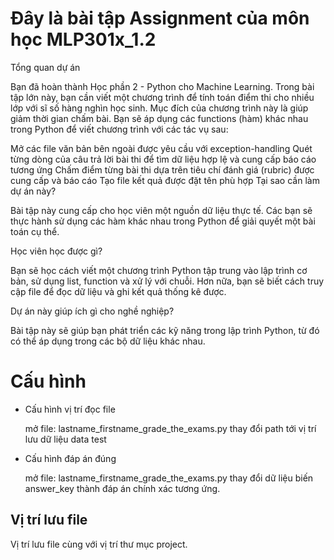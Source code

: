 # Đây là bài tập Assignment của môn học MLP301x_1.2

Tổng quan dự án

Bạn đã hoàn thành Học phần 2 - Python cho Machine Learning. Trong bài tập lớn này, bạn cần viết một chương trình để tính toán điểm thi cho nhiều lớp với sĩ số hàng nghìn học sinh. Mục đích của chương trình này là giúp giảm thời gian chấm bài. Bạn sẽ áp dụng các functions (hàm) khác nhau trong Python để viết chương trình với các tác vụ sau: 

Mở các file văn bản bên ngoài được yêu cầu với exception-handling
Quét từng dòng của câu trả lời bài thi để tìm dữ liệu hợp lệ và cung cấp báo cáo tương ứng
Chấm điểm từng bài thi dựa trên tiêu chí đánh giá (rubric) được cung cấp và báo cáo
Tạo file kết quả được đặt tên phù hợp
Tại sao cần làm dự án này? 

Bài tập này cung cấp cho học viên một nguồn dữ liệu thực tế. Các bạn sẽ thực hành sử dụng các hàm khác nhau trong Python để giải quyết một bài toán cụ thể.

Học viên học được gì? 

Bạn sẽ học cách viết một chương trình Python tập trung vào lập trình cơ bản, sử dụng list, function và xử lý với chuỗi. Hơn nữa, bạn sẽ biết cách truy cập file để đọc dữ liệu và ghi kết quả thống kê được.

Dự án này giúp ích gì cho nghề nghiệp? 

Bài tập này sẽ giúp bạn phát triển các kỹ năng trong lập trình Python, từ đó có thể áp dụng trong các bộ dữ liệu khác nhau. 


# Cấu hình

 - Cấu hình vị trí đọc file
    
    mở file: lastname_firstname_grade_the_exams.py thay đổi path tới vị trí lưu dữ liệu data test

 - Cấu hình đáp án đúng

    mở file: lastname_firstname_grade_the_exams.py thay đổi dữ liệu biến answer_key thành đáp án chính xác tương ứng.

## Vị trí lưu file

Vị trí lưu file cùng với vị trí thư mục project.